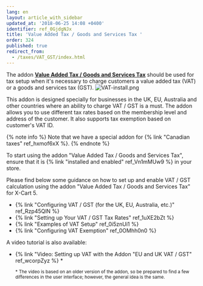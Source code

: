```yaml
---
lang: en
layout: article_with_sidebar
updated_at: '2018-06-25 14:08 +0400'
identifier: ref_0GjdgNJx
title: 'Value Added Tax / Goods and Services Tax '
order: 324
published: true
redirect_from:
  - /taxes/VAT_GST/index.html
---
```

The addon [**Value Added Tax / Goods and Services Tax**](https://market.x-cart.com/addons/uk-vat.html) should be used for tax setup when it's necessary to charge customers a value added tax (VAT) or a goods and services tax (GST). 
    ![VAT-install.png]({{site.baseurl}}/attachments/ref_0GjdgNJx/VAT-install.png)


This addon is designed specially for businesses in the UK, EU, Australia and other countries where an ability to charge VAT / GST is a must. The addon allows you to use different tax rates based on the membership level and address of the customer. It also supports tax exemption based on customer's VAT ID.

{% note info %}
Note that we have a special addon for {% link "Canadian taxes" ref_hxmof6xX %}.
{% endnote %}

To start using the addon "Value Added Tax / Goods and Services Tax", ensure that it is {% link "installed and enabled" ref_Vn1mMUw9 %} in your store.

Please find below some guidance on how to set up and enable VAT / GST calculation using the addon "Value Added Tax / Goods and Services Tax" for X-Cart 5. 

*  {% link "Configuring VAT / GST (for the UK, EU, Australia, etc.)" ref_Rzp45QlN %}
*  {% link "Setting up Your VAT / GST Tax Rates" ref_1uXE2bZt %}
*  {% link "Examples of VAT Setup" ref_0i5znUi1 %}
*  {% link "Configuring VAT Exemption" ref_0OMhh0n0 %}

A video tutorial is also available:

*   {% link "Video: Setting up VAT with the Addon "EU and UK VAT / GST" ref_wcorpZyz %} *

    <sub>* The video is based on an older version of the addon, so be prepared to find a few differences in the user interface; however, the general idea is the same.</sub>
